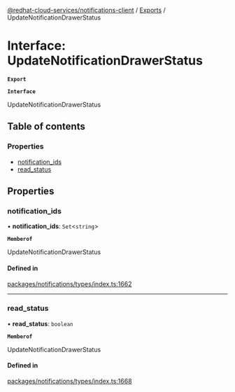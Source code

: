 [@redhat-cloud-services/notifications-client](../README.md) / [Exports](../modules.md) / UpdateNotificationDrawerStatus

# Interface: UpdateNotificationDrawerStatus

**`Export`**

**`Interface`**

UpdateNotificationDrawerStatus

## Table of contents

### Properties

- [notification\_ids](UpdateNotificationDrawerStatus.md#notification_ids)
- [read\_status](UpdateNotificationDrawerStatus.md#read_status)

## Properties

### notification\_ids

• **notification\_ids**: `Set`<`string`\>

**`Memberof`**

UpdateNotificationDrawerStatus

#### Defined in

[packages/notifications/types/index.ts:1662](https://github.com/RedHatInsights/javascript-clients/blob/master/packages/notifications/types/index.ts#L1662)

___

### read\_status

• **read\_status**: `boolean`

**`Memberof`**

UpdateNotificationDrawerStatus

#### Defined in

[packages/notifications/types/index.ts:1668](https://github.com/RedHatInsights/javascript-clients/blob/master/packages/notifications/types/index.ts#L1668)
